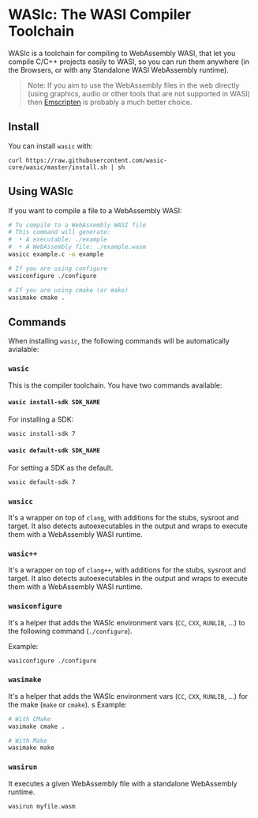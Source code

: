 # WASIc: The WASI Compiler Toolchain

WASIc is a toolchain for compiling to WebAssembly WASI, that let you compile C/C++ projects easily to WASI, so you can run them anywhere (in the Browsers, or with any Standalone WASI WebAssembly runtime).

> Note: If you aim to use the WebAssembly files in the web directly (using graphics, audio or other tools that are not supported in WASI) then [Emscripten](https://emscripten.org/) is probably a much better choice.

## Install

You can install `wasic` with:

```
curl https://raw.githubusercontent.com/wasic-core/wasic/master/install.sh | sh
```

## Using WASIc

If you want to compile a file to a WebAssembly WASI:

```bash
# To compile to a WebAssembly WASI file
# This command will generate:
#  • A executable: ./example
#  • A WebAssembly file: ./example.wasm
wasicc example.c -o example

# If you are using configure
wasiconfigure ./configure

# If you are using cmake (or make)
wasimake cmake .
```

## Commands

When installing `wasic`, the following commands will be automatically avialable:

### `wasic`

This is the compiler toolchain. You have two commands available:

#### `wasic install-sdk SDK_NAME`

For installing a SDK:

```bash
wasic install-sdk 7
```

#### `wasic default-sdk SDK_NAME`

For setting a SDK as the default.

```bash
wasic default-sdk 7
```

### `wasicc`

It's a wrapper on top of `clang`, with additions for the stubs, sysroot and target.
It also detects autoexecutables in the output and wraps to execute them with a WebAssembly WASI runtime.

### `wasic++`

It's a wrapper on top of `clang++`, with additions for the stubs, sysroot and target.
It also detects autoexecutables in the output and wraps to execute them with a WebAssembly WASI runtime.

### `wasiconfigure`

It's a helper that adds the WASIc environment vars (`CC`, `CXX`, `RUNLIB`, ...) to the following command (`./configure`).

Example:

```bash
wasiconfigure ./configure
```

### `wasimake`

It's a helper that adds the WASIc environment vars (`CC`, `CXX`, `RUNLIB`, ...) for the make (`make` or `cmake`).
s
Example:

```bash
# With CMake
wasimake cmake .

# With Make
wasimake make
```

### `wasirun`

It executes a given WebAssembly file with a standalone WebAssembly runtime.

```bash
wasirun myfile.wasm
```
